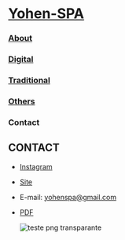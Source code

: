 # [Yohen-SPA](../README.md)

### [About](../About/index.md)

### [Digital](../digital/index.md)

### [Traditional](../traditional/index.md)

### [Others](../Others/index.md)

### Contact

## CONTACT
- [Instagram](https://www.instagram.com/yohen_spa/) 
- [Site](https://readymag.website/u158525862/4727133/)
- E-mail: yohenspa@gmail.com
- [PDF](https://drive.google.com/file/d/1Y8jFVpXb2OOqnRVI9JQMOaMHOmTJqmXr/view?usp=sharing)

  ![teste  png transparante](https://github.com/Yohen-SPA/Yohen-SPA.github.io/assets/162649023/d6d39a65-fb1d-40fe-967b-17be68590d62)
